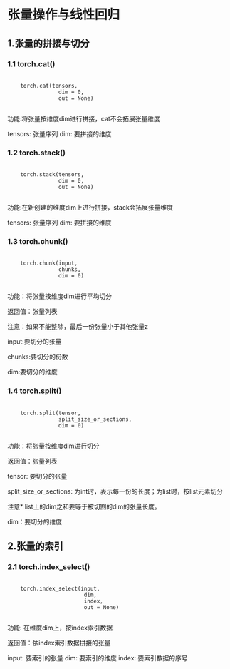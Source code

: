 # 张量操作与线性回归

## 1.张量的拼接与切分


### 1.1 torch.cat()

<pre>
    <code>
    torch.cat(tensors,
                dim = 0,
                out = None)
    </code>
</pre>

功能:将张量按维度dim进行拼接，cat不会拓展张量维度

tensors: 张量序列
dim: 要拼接的维度

### 1.2 torch.stack()

<pre>
    <code>
    torch.stack(tensors,
                dim = 0,
                out = None)
    </code>
</pre>

功能:在新创建的维度dim上进行拼接，stack会拓展张量维度

tensors: 张量序列
dim: 要拼接的维度


### 1.3 torch.chunk()

<pre>
    <code>
    torch.chunk(input,
                chunks,
                dim = 0)
    </code>
</pre>


功能：将张量按维度dim进行平均切分

返回值：张量列表

注意：如果不能整除，最后一份张量小于其他张量z

input:要切分的张量

chunks:要切分的份数

dim:要切分的维度


### 1.4 torch.split()

<pre>
    <code>
    torch.split(tensor,
                split_size_or_sections,
                dim = 0)
    </code>
</pre>

功能：将张量按维度dim进行切分

返回值：张量列表

tensor: 要切分的张量

split_size_or_sections: 为int时，表示每一份的长度；为list时，按list元素切分

注意* list上的dim之和要等于被切割的dim的张量长度。

dim：要切分的维度

## 2.张量的索引


### 2.1 torch.index_select()

<pre>
    <code>
    torch.index_select(input,
                        dim,
                        index,
                        out = None)
    </code>
</pre>

功能: 在维度dim上，按index索引数据

返回值：依index索引数据拼接的张量

input: 要索引的张量
dim: 要索引的维度
index: 要索引数据的序号



